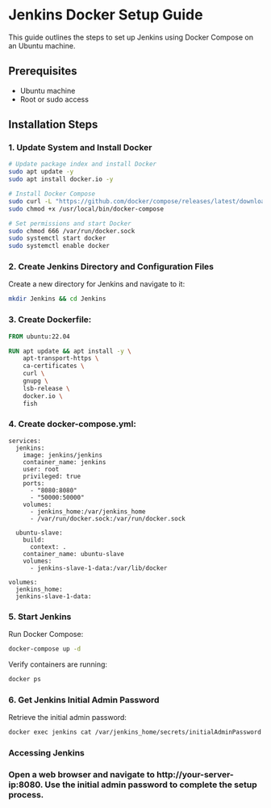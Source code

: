 # Jenkins Docker Setup Guide

This guide outlines the steps to set up Jenkins using Docker Compose on an Ubuntu machine.

## Prerequisites

- Ubuntu machine
- Root or sudo access

## Installation Steps

### 1. Update System and Install Docker

```bash
# Update package index and install Docker
sudo apt update -y
sudo apt install docker.io -y

# Install Docker Compose
sudo curl -L "https://github.com/docker/compose/releases/latest/download/docker-compose-$(uname -s)-$(uname -m)" -o /usr/local/bin/docker-compose
sudo chmod +x /usr/local/bin/docker-compose

# Set permissions and start Docker
sudo chmod 666 /var/run/docker.sock
sudo systemctl start docker
sudo systemctl enable docker

```

### 2. Create Jenkins Directory and Configuration Files
Create a new directory for Jenkins and navigate to it:

```bash
mkdir Jenkins && cd Jenkins
```

### 3. Create Dockerfile:

```Dockerfile
FROM ubuntu:22.04

RUN apt update && apt install -y \
    apt-transport-https \
    ca-certificates \
    curl \
    gnupg \
    lsb-release \
    docker.io \
    fish
```    

### 4. Create docker-compose.yml:

```docker
services:
  jenkins:
    image: jenkins/jenkins
    container_name: jenkins
    user: root
    privileged: true
    ports:
      - "8080:8080"
      - "50000:50000"
    volumes:
      - jenkins_home:/var/jenkins_home
      - /var/run/docker.sock:/var/run/docker.sock

  ubuntu-slave:
    build:
      context: .
    container_name: ubuntu-slave
    volumes:
      - jenkins-slave-1-data:/var/lib/docker 

volumes:
  jenkins_home:
  jenkins-slave-1-data:
```

### 5. Start Jenkins
Run Docker Compose:

```bash
docker-compose up -d
```

Verify containers are running:

```bash
docker ps
```

### 6. Get Jenkins Initial Admin Password

Retrieve the initial admin password:

```bash
docker exec jenkins cat /var/jenkins_home/secrets/initialAdminPassword
```

### Accessing Jenkins
### Open a web browser and navigate to http://your-server-ip:8080. Use the initial admin password to complete the setup process.